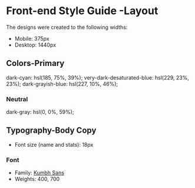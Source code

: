 # Front-end Style Guide -Layout

The designs were created to the following widths:
- Mobile: 375px
- Desktop: 1440px

## Colors-Primary
dark-cyan: hsl(185, 75%, 39%);
very-dark-desaturated-blue: hsl(229, 23%, 23%);
dark-grayish-blue: hsl(227, 10%, 46%);

### Neutral
dark-gray: hsl(0, 0%, 59%);

## Typography-Body Copy
- Font size (name and stats): 18px

### Font
- Family: [Kumbh Sans](https://fonts.google.com/specimen/Kumbh+Sans)
- Weights: 400, 700
